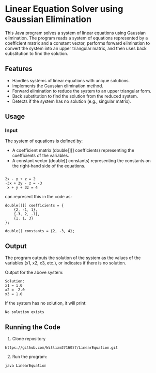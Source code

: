 # Linear Equation Solver using Gaussian Elimination

This Java program solves a system of linear equations using Gaussian elimination. The program reads a system of equations represented by a coefficient matrix and a constant vector, performs forward elimination to convert the system into an upper triangular matrix, and then uses back substitution to find the solution.

## Features
- Handles systems of linear equations with unique solutions.
- Implements the Gaussian elimination method.
- Forward elimination to reduce the system to an upper triangular form.
- Back substitution to find the solution from the reduced system.
- Detects if the system has no solution (e.g., singular matrix).

## Usage
### Input

The system of equations is defined by:
- A coefficient matrix (double[][] coefficients) representing the coefficients of the variables.
- A constant vector (double[] constants) representing the constants on the right-hand side of the equations.
```

2x - y + z = 2
-3x + 2y - z = -3
 x + y + 3z = 4
```

can represent this in the code as:
```
double[][] coefficients = {
    {2, -1, 1},
    {-3, 2, -1},
    {1, 1, 3}
};

double[] constants = {2, -3, 4};
```
## Output
The program outputs the solution of the system as the values of the variables (x1, x2, x3, etc.), or indicates if there is no solution.

Output for the above system:
```
Solution:
x1 = 1.0
x2 = -2.0
x3 = 1.0
```
If the system has no solution, it will print:
```
No solution exists
```
## Running the Code
1. Clone repository
```
https://github.com/William2716057/LinearEquation.git
```
2. Run the program:
```
java LinearEquation
```

